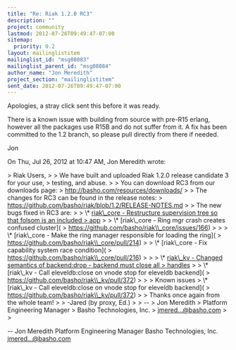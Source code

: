 ```yaml
---
title: "Re: Riak 1.2.0 RC3"
description: ""
project: community
lastmod: 2012-07-26T09:49:47-07:00
sitemap:
  priority: 0.2
layout: mailinglistitem
mailinglist_id: "msg08083"
mailinglist_parent_id: "msg08084"
author_name: "Jon Meredith"
project_section: "mailinglistitem"
sent_date: 2012-07-26T09:49:47-07:00
---
```



Apologies, a stray click sent this before it was ready.

There is a known issue with building from source with pre-R15 erlang,
however all the packages use R15B and do not suffer from it. A fix has
been committed to the 1.2 branch, so please pull directly from there if
needed.

Jon

On Thu, Jul 26, 2012 at 10:47 AM, Jon Meredith  wrote:

&gt; Riak Users,
&gt;
&gt; We have built and uploaded Riak 1.2.0 release candidate 3 for your use,
&gt; testing, and abuse.
&gt;
&gt; You can download RC3 from our downloads page:
&gt; http://basho.com/resources/downloads/
&gt;
&gt; The changes for RC3 can be found in the release notes:
&gt; https://github.com/basho/riak/blob/1.2/RELEASE-NOTES.md
&gt;
&gt; The new bugs fixed in RC3 are:
&gt;
&gt; \\* [riak\\_core - Restructure supervision tree so that folsom is an included
&gt; app](https://github.com/basho/riak\\_core/pull/217)
&gt;
&gt; \\* [riak\\_core - Ring mgr crash creates confused cluster](
&gt; https://github.com/basho/riak\\_core/issues/166)
&gt;
&gt;
&gt; \\* [riak\\_core - Make the ring manager responsible for loading the ring](
&gt; https://github.com/basho/riak\\_core/pull/214)
&gt;
&gt; \\* [riak\\_core - Fix capability system race condition](
&gt; https://github.com/basho/riak\\_core/pull/216)
&gt;
&gt;
&gt; \\* [riak\\_kv - Changed semantics of backend:drop - backend must close all
&gt; handles](https://github.com/basho/riak\\_kv/pull/373)
&gt;
&gt; \\* [riak\\_kv - Call eleveldb:close on vnode stop for eleveldb backend](
&gt; https://github.com/basho/riak\\_kv/pull/372)
&gt;
&gt;
&gt; Known issues
&gt; \\* [riak\\_kv - Call eleveldb:close on vnode stop for eleveldb backend](
&gt; https://github.com/basho/riak\\_kv/pull/372)
&gt;
&gt; Thanks once again from the whole team!
&gt;
&gt; -Jared (by proxy, Ed.)
&gt;
&gt; --
&gt; Jon Meredith
&gt; Platform Engineering Manager
&gt; Basho Technologies, Inc.
&gt; jmered...@basho.com
&gt;
&gt;


-- 
Jon Meredith
Platform Engineering Manager
Basho Technologies, Inc.
jmered...@basho.com
